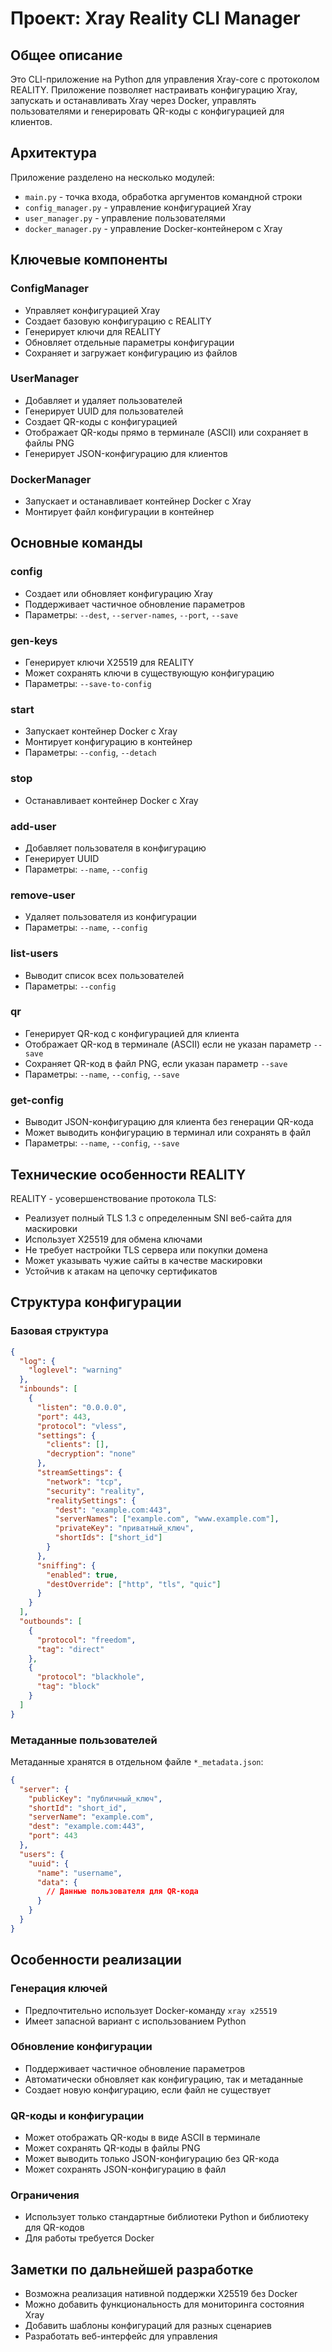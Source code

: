 # Проект: Xray Reality CLI Manager

## Общее описание
Это CLI-приложение на Python для управления Xray-core с протоколом REALITY. Приложение позволяет настраивать конфигурацию Xray, запускать и останавливать Xray через Docker, управлять пользователями и генерировать QR-коды с конфигурацией для клиентов.

## Архитектура
Приложение разделено на несколько модулей:
- `main.py` - точка входа, обработка аргументов командной строки
- `config_manager.py` - управление конфигурацией Xray
- `user_manager.py` - управление пользователями
- `docker_manager.py` - управление Docker-контейнером с Xray

## Ключевые компоненты

### ConfigManager
- Управляет конфигурацией Xray
- Создает базовую конфигурацию с REALITY
- Генерирует ключи для REALITY
- Обновляет отдельные параметры конфигурации
- Сохраняет и загружает конфигурацию из файлов

### UserManager
- Добавляет и удаляет пользователей
- Генерирует UUID для пользователей
- Создает QR-коды с конфигурацией
- Отображает QR-коды прямо в терминале (ASCII) или сохраняет в файлы PNG
- Генерирует JSON-конфигурацию для клиентов

### DockerManager
- Запускает и останавливает контейнер Docker с Xray
- Монтирует файл конфигурации в контейнер

## Основные команды

### config
- Создает или обновляет конфигурацию Xray
- Поддерживает частичное обновление параметров
- Параметры: `--dest`, `--server-names`, `--port`, `--save`

### gen-keys
- Генерирует ключи X25519 для REALITY
- Может сохранять ключи в существующую конфигурацию
- Параметры: `--save-to-config`

### start
- Запускает контейнер Docker с Xray
- Монтирует конфигурацию в контейнер
- Параметры: `--config`, `--detach`

### stop
- Останавливает контейнер Docker с Xray

### add-user
- Добавляет пользователя в конфигурацию
- Генерирует UUID
- Параметры: `--name`, `--config`

### remove-user
- Удаляет пользователя из конфигурации
- Параметры: `--name`, `--config`

### list-users
- Выводит список всех пользователей
- Параметры: `--config`

### qr
- Генерирует QR-код с конфигурацией для клиента
- Отображает QR-код в терминале (ASCII) если не указан параметр `--save`
- Сохраняет QR-код в файл PNG, если указан параметр `--save`
- Параметры: `--name`, `--config`, `--save`

### get-config
- Выводит JSON-конфигурацию для клиента без генерации QR-кода
- Может выводить конфигурацию в терминал или сохранять в файл
- Параметры: `--name`, `--config`, `--save`

## Технические особенности REALITY

REALITY - усовершенствование протокола TLS:
- Реализует полный TLS 1.3 с определенным SNI веб-сайта для маскировки
- Использует X25519 для обмена ключами
- Не требует настройки TLS сервера или покупки домена
- Может указывать чужие сайты в качестве маскировки
- Устойчив к атакам на цепочку сертификатов

## Структура конфигурации

### Базовая структура
```json
{
  "log": {
    "loglevel": "warning"
  },
  "inbounds": [
    {
      "listen": "0.0.0.0",
      "port": 443,
      "protocol": "vless",
      "settings": {
        "clients": [],
        "decryption": "none"
      },
      "streamSettings": {
        "network": "tcp",
        "security": "reality",
        "realitySettings": {
          "dest": "example.com:443",
          "serverNames": ["example.com", "www.example.com"],
          "privateKey": "приватный_ключ",
          "shortIds": ["short_id"]
        }
      },
      "sniffing": {
        "enabled": true,
        "destOverride": ["http", "tls", "quic"]
      }
    }
  ],
  "outbounds": [
    {
      "protocol": "freedom",
      "tag": "direct"
    },
    {
      "protocol": "blackhole",
      "tag": "block"
    }
  ]
}
```

### Метаданные пользователей
Метаданные хранятся в отдельном файле `*_metadata.json`:
```json
{
  "server": {
    "publicKey": "публичный_ключ",
    "shortId": "short_id",
    "serverName": "example.com",
    "dest": "example.com:443",
    "port": 443
  },
  "users": {
    "uuid": {
      "name": "username",
      "data": {
        // Данные пользователя для QR-кода
      }
    }
  }
}
```

## Особенности реализации

### Генерация ключей
- Предпочтительно использует Docker-команду `xray x25519`
- Имеет запасной вариант с использованием Python

### Обновление конфигурации
- Поддерживает частичное обновление параметров
- Автоматически обновляет как конфигурацию, так и метаданные
- Создает новую конфигурацию, если файл не существует

### QR-коды и конфигурации
- Может отображать QR-коды в виде ASCII в терминале
- Может сохранять QR-коды в файлы PNG
- Может выводить только JSON-конфигурацию без QR-кода
- Может сохранять JSON-конфигурацию в файл

### Ограничения
- Использует только стандартные библиотеки Python и библиотеку для QR-кодов
- Для работы требуется Docker

## Заметки по дальнейшей разработке
- Возможна реализация нативной поддержки X25519 без Docker
- Можно добавить функциональность для мониторинга состояния Xray
- Добавить шаблоны конфигураций для разных сценариев
- Разработать веб-интерфейс для управления
